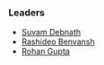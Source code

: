 ### Leaders
* [Suvam Debnath](mailto:suvam.debnath@owasp.org)
* [Rashideo Benvansh](mailto:rashideo.benvansh@owasp.org)
* [Rohan Gupta](mailto:rohan.gupta@owasp.org)

